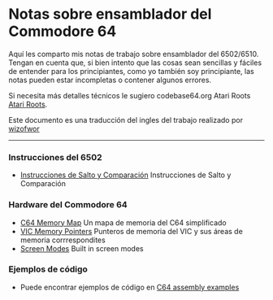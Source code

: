 # Notas sobre ensamblador del Commodore 64

Aquí les comparto mis notas de trabajo sobre ensamblador del 6502/6510. Tengan en cuenta que, si bien intento que las cosas sean sencillas y fáciles de entender para los principiantes, como yo también soy principiante, las notas pueden estar incompletas o contener algunos errores.

Si necesita más detalles técnicos le sugiero codebase64.org Atari Roots
[Atari Roots](http://www.atariarchives.org/roots/index.php).

Este documento es una traducción del ingles del trabajo realizado por [wizofwor](https://github.com/wizofwor/C64-Notes)

---

### Instrucciones del 6502
+ [Instrucciones de Salto y Comparación](https://github.com/SrHead/C64-Notes/blob/master/notes/Branches.md) Instrucciones de Salto y Comparación

### Hardware del Commodore 64

+ [C64 Memory Map](notes/C64-memory-map.md) Un mapa de memoria del C64 simplificado
+ [VIC Memory Pointers](https://github.com/SrHead/C64-Notes/blob/master/notes/Memory-locations-used-by-VIC.md) Punteros de memoria del VIC y sus áreas de memoria corrrespondites
+ [Screen Modes](https://github.com/SrHead/C64-Notes/blob/master/notes/C64-screen-modes.md) Built in screen modes

 
### Ejemplos de código

+ Puede encontrar ejemplos de código en [C64 assembly examples](https://github.com/SrHead/C64-assembly-examples)
